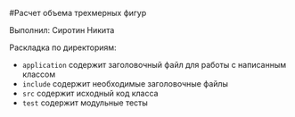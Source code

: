 #Расчет объема трехмерных фигур

Выполнил: Сиротин Никита

Раскладка по директориям:

* `application` содержит заголовочный файл для работы с написанным классом 
* `include` содержит необходимые заголовочные файлы
* `src` содержит исходный код класса
* `test` содержит модульные тесты